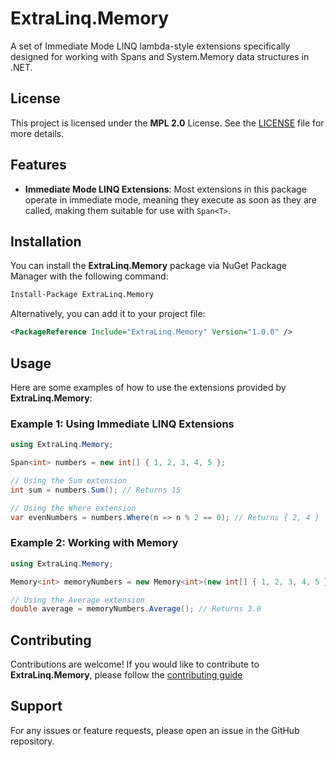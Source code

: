 # ExtraLinq.Memory
A set of Immediate Mode LINQ lambda-style extensions specifically designed for working with Spans and System.Memory data structures in .NET. 

## License

This project is licensed under the **MPL 2.0** License. See the [LICENSE](../../LICENSE.txt) file for more details.

## Features

- **Immediate Mode LINQ Extensions**: Most extensions in this package operate in immediate mode, meaning they execute as soon as they are called, making them suitable for use with `Span<T>`.

## Installation

You can install the **ExtraLinq.Memory** package via NuGet Package Manager with the following command:

```bash
Install-Package ExtraLinq.Memory
```

Alternatively, you can add it to your project file:

```xml
<PackageReference Include="ExtraLinq.Memory" Version="1.0.0" />
```

## Usage
Here are some examples of how to use the extensions provided by **ExtraLinq.Memory**:

### Example 1: Using Immediate LINQ Extensions

```csharp
using ExtraLinq.Memory;

Span<int> numbers = new int[] { 1, 2, 3, 4, 5 };

// Using the Sum extension
int sum = numbers.Sum(); // Returns 15

// Using the Where extension
var evenNumbers = numbers.Where(n => n % 2 == 0); // Returns { 2, 4 }
```

### Example 2: Working with Memory<T>

```csharp
using ExtraLinq.Memory;

Memory<int> memoryNumbers = new Memory<int>(new int[] { 1, 2, 3, 4, 5 });

// Using the Average extension
double average = memoryNumbers.Average(); // Returns 3.0
```

## Contributing

Contributions are welcome! If you would like to contribute to **ExtraLinq.Memory**, please follow the [contributing guide](../../CONTRIBUTING.md)

## Support

For any issues or feature requests, please open an issue in the GitHub repository.